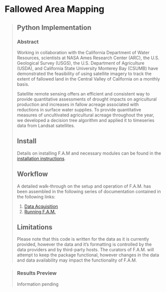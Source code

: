 # Fallowed Area Mapping
>
> ## Python Implementation
>
> ### Abstract
> Working in collaboration with the California Department of Water Resources, scientists at NASA Ames Research Center (ARC), the U.S. Geological Survey (USGS), the U.S. Department of Agriculture (USDA), and California State University Monterey Bay (CSUMB) have demonstrated the feasibility of using satellite imagery to track the extent of fallowed land in the Central Valley of California on a monthly basis.
>
> Satellite remote sensing offers an efficient and consistent way to provide quantitative assessments of drought impacts on agricultural production and increases in fallow acreage associated with reductions in surface water supplies. To provide quantitative measures of uncultivated agricultural acreage throughout the year, we developed a decision tree algorithm and applied it to timeseries data from Landsat satellites.
>
> ## Install
>
> Details on installing F.A.M and necessary modules can be found in the [installation instructions](docs/install.md).
>
> ## Workflow
> A detailed walk-through on the setup and operation of F.A.M. has been assembled in the following series of documentation contained in the following links:
> 1. [Data Acquisition](docs/data_acquisition.md)
> 2. [Running F.A.M.](docs/tutorial.md)
>
> ## Limitations
>
> Please note that this code is written for the data as it is currently provided, however the data and it’s formatting is controlled by the data providers and by third-party hosts. The curators of F.A.M. will attempt to keep the package functional, however changes in the data and data availability may impact the functionality of F.A.M.

> ### Results Preview
> Information pending
